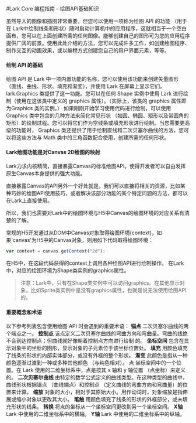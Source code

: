 #Lark Core 编程指南 - 绘图API基础知识

虽然导入的图像和插图非常重要，但您可以使用一项称为绘图 API 的功能 （用于在 Lark中绘制线条和形状）随时启动计算机中的应用程序，这就相当于一个空白画布，您可以在上面创建所需的任何图像。能够创建自己的图形可为您的应用程序提供广阔的前景。使用此处介绍的方法，您可以完成许多工作，如创建绘图程序、制作交互的动画效果，或以编程方式创建您自己的用户界面元素，等等。

#### 绘制 API 的基础
绘图 API 是 Lark 中一项内置功能的名称，您可以使用该功能来创建矢量图形 （直线、曲线、形状、填充和渐变），并使用 Lark 在屏幕上显示它们。 lark.Graphics 类提供了这一功能。您可以在任何 Shape 实例中使用 Lark 进行绘制（使用在这该类中定义的 graphics 属性）。（实际上，该类的 graphics 属性即为Graphics 类的实例。）
如果刚刚开始学习使用代码进行绘制，可以使用 Graphics 类中包含的几种方法来简化常见形状 （如圆、椭圆、矩形以及带圆角的矩形）的绘制过程。您可以将它们作为空线条或填充形状进行绘制。当您需要更高级的功能时， Graphics 类还提供了用于绘制直线和二次贝塞尔曲线的方法，您可以将这些方法与 Math 类中的三角函数配合使用，创建所需的任何形状。

#### Lark绘图功能是对Canvas 2D绘图的映射
Lark力求内核精简，直接暴露Canvas的标准绘图API。使得开发者可以自由发挥原生Canvas本身提供的强大功能。
 
直接暴露Canvas的API另外一个好处就是，我们可以直接将相关的资源，比如某种巧妙的绘图API使用技巧，或者解决该部分功能的某个特定问题的方法，都可以在Lark上直接使用。
 
所以，我们也需要对Lark中的绘图环境与H5中Canvas的绘图环境的对应关系有清楚的了解。

常规的H5开发通过从DOM中Canvas对象取得绘图环境(context)，如果'canvas'为H5中的Canvas对象，则用如下代码取得绘图环境：
``` JavaScript
var context = canvas.getContext("2d");
```
在H5中，在这段代码获得的context上调用各种绘图API进行绘制操作。
在Lark中，对应的绘图环境为Shape类实例的graphics属性。
 > 注意：Lark中，只有在Shape类实例中可以访问graphics。在其他显示对象，比如Sprite类实例中是没有graphics属性，也就是说无法使用绘图API的。

#### 重要概念和术语
以下参考列表包含使用绘图 API 时会遇到的重要术语：
**锚点** 二次贝塞尔曲线的两个端点之一。
**控制点** 该点定义二次贝塞尔曲线的弯曲方向和弯曲量。弯曲的线绝不会到达控制点；但曲线就好像朝着控制点方向进行绘制
的。
**坐标空间** 包含在显示对象中的坐标的图形，显示对象的子元素位于该坐标位置处。
**填充** 用颜色填充了线条的形状的内部实体部分，或没有外框的整个形状。
**渐变** 此颜色是指从一种颜色逐渐过渡到一种或多种其他颜色 （与纯色相对）。
点 坐标空间中的一个位置。在 Lark 使用的二维坐标系中，点是按其 x 轴和 y 轴位置 （点坐标）来定义的。
**二次贝塞尔曲线** 由特定的数学公式定义的曲线类型。在这种类型的曲线中，曲线形状根据锚点 （曲线端点）和控制点 （定义曲线的弯曲方向和弯曲量）的位置来计算。
**缩放** 对象的大小，相对于其原始大小。用作动词时，对象缩放是指伸展或缩小对象以更改其大小。
**笔触** 用颜色填充了线条的形状的外框部分，或未填充形状的线条。
**转换** 将点的坐标从一个坐标空间更改到另一个坐标空间。
**X轴** Lark 中使用的二维坐标系中的横轴。
**Y轴** Lark 中使用的二维坐标系中的纵轴。

